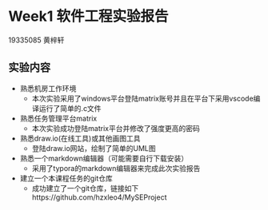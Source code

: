 # Week1 软件工程实验报告

 19335085 黄梓轩

## 实验内容

- 熟悉机房工作环境
  - 本次实验采用了windows平台登陆matrix账号并且在平台下采用vscode编译运行了简单的.c文件
- 熟悉任务管理平台matrix
  - 本次实验成功登陆matrix平台并修改了强度更高的密码
- 熟悉draw.io(在线工具)或其他画图工具
  - 登陆draw.io网站，绘制了简单的UML图
- 熟悉一个markdown编辑器（可能需要自行下载安装）
  - 采用了typora的markdown编辑器来完成此次实验报告
- 建立一个本课程任务的git仓库
  - 成功建立了一个git仓库，链接如下https://github.com/hzxleo4/MySEProject

